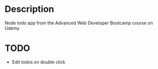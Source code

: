 # Description
Node todo app from the Advanced Web Developer Bootcamp course on Udemy
# TODO
* Edit todos on double click
